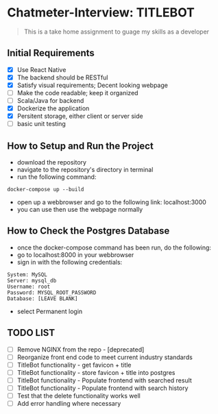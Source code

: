 # Chatmeter-Interview: TITLEBOT
> This is a take home assignment to guage my skills as a developer

## Initial Requirements
- [x] Use React Native
- [x] The backend should be RESTful
- [x] Satisfy visual requirements; Decent looking webpage
- [ ] Make the code readable; keep it organized
- [ ] Scala/Java for backend
- [x] Dockerize the application
- [x] Persitent storage, either client or server side
- [ ] basic unit testing

## How to Setup and Run the Project
- download the repository
- navigate to the repository's directory in terminal
- run the following command:
```
docker-compose up --build
```
- open up a webbrowser and go to the following link: localhost:3000
- you can use then use the webpage normally

## How to Check the Postgres Database
- once the docker-compose command has been run, do the following:
- go to localhost:8000 in your webbrowser
- sign in with the following credentials:
```
System: MySQL
Server: mysql_db
Username: root
Password: MYSQL_ROOT_PASSWORD
Database: [LEAVE BLANK]
```
- select Permanent login

## TODO LIST
- [ ] Remove NGINX from the repo - [deprecated]
- [ ] Reorganize front end code to meet current industry standards
- [ ] TitleBot functionality - get favicon + title
- [ ] TitleBot functionality - store favicon + title into postgres
- [ ] TitleBot functionality - Populate frontend with searched result
- [ ] TitleBot functionality - Populate frontend with search history
- [ ] Test that the delete functionality works well
- [ ] Add error handling where necessary

